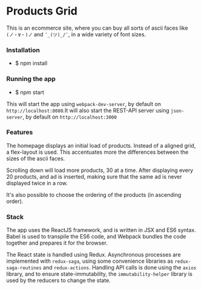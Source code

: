 Products Grid
====

This is an ecommerce site, where you can buy all sorts of ascii faces like `(ノ・∀・)ノ` and `¯_(ツ)_/¯`, in a wide variety of font sizes.

### Installation

- $ npm install

### Running the app

- $ npm start

This will start the app using `webpack-dev-server`, by default on `http://localhost:8080`.It will also start the REST-API server using `json-server`, by default on `http://localhost:3000` 

### Features

The homepage displays an initial load of products. Instead of a aligned grid, a flex-layout is used. This 
accentuates more the differences between the sizes of the ascii faces.

Scrolling down will load more products, 30 at a time. After displaying every 20 products, and ad is inserted, making 
sure that the same ad is never displayed twice in a row.

It's also possible to choose the ordering of the products (in ascending order).

### Stack

The app uses the ReactJS framework, and is written in JSX and ES6 syntax. Babel is used to transpile the ES6 code, and Webpack 
bundles the code together and prepares it for the browser.

The React state is handled using Redux. Asynchronous processes are implemented with `redux-saga`, using some convenience 
libraries as `redux-saga-routines` and `redux-actions`. Handling API calls is done using the `axios` library, and to 
ensure state-immutability, the `immutability-helper` library is used by the reducers to change the state.

